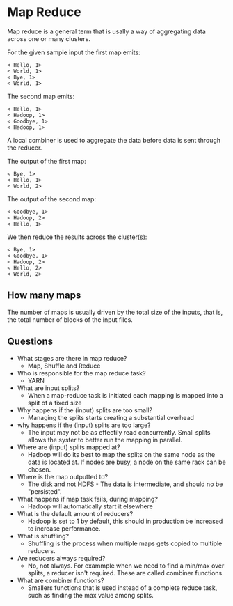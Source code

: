 # Map Reduce

Map reduce is a general term that is usally a way of aggregating data across one or many clusters.

For the given sample input the first map emits:

```
< Hello, 1>
< World, 1>
< Bye, 1>
< World, 1>
```

The second map emits:
```
< Hello, 1>
< Hadoop, 1>
< Goodbye, 1>
< Hadoop, 1>
```

A local combiner is used to aggregate the data before data is sent through the reducer.

The output of the first map:
```
< Bye, 1>
< Hello, 1>
< World, 2>
```
The output of the second map:
```
< Goodbye, 1>
< Hadoop, 2>
< Hello, 1>
```

We then reduce the results across the cluster(s):

```
< Bye, 1>
< Goodbye, 1>
< Hadoop, 2>
< Hello, 2>
< World, 2>
```

## How many maps

The number of maps is usually driven by the total size of the inputs, that is, the total number of blocks of the input files.

## Questions

- What stages are there in map reduce?
  - Map, Shuffle and Reduce
- Who is responsible for the map reduce task?
  - YARN
- What are input splits?
  - When a map-reduce task is initiated each mapping is mapped into a split of a fixed size
- Why happens if the (input) splits are too small?
  - Managing the splits starts creating a substantial overhead
- why happens if the (input) splits are too large?
  - The input may not be as effectily read concurrently. Small splits allows the syster to better run the mapping in parallel.
- Where are (input) splits mapped at?
  - Hadoop will do its best to map the splits on the same node as the data is located at. If nodes are busy, a node on the same rack can be chosen. 
- Where is the map outputted to?
  - The disk and not HDFS - The data is intermediate, and should no be "persisted".
- What happens if map task fails, during mapping?
  - Hadoop will automatically start it elsewhere
- What is the default amount of reducers?
  - Hadoop is set to 1 by default, this should in production be increased to increase performance. 
- What is shuffling?
  - Shuffling is the process when multiple maps gets copied to multiple reducers.
- Are reducers always required?
  - No, not always. For exammple when we need to find a min/max over splits, a reducer isn't required. These are called combiner functions.
- What are combiner functions?
  - Smallers functions that is used instead of a complete reduce task, such as finding the max value among splits.